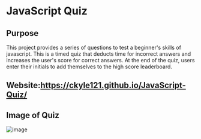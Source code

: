 # JavaScript Quiz

## Purpose
This project provides a series of questions to test a beginner's skills of javascript. This is a timed quiz that deducts time for incorrect answers and increases the user's score for correct answers. At the end of the quiz, users enter their initials to add themselves to the high score leaderboard. 

## Website:https://ckyle121.github.io/JavaScript-Quiz/

## Image of Quiz 
![image](https://user-images.githubusercontent.com/75647359/148103713-40030c1c-7acf-42d4-bd36-63a207d670b6.png)


